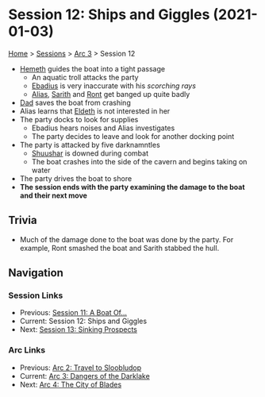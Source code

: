 # Session 12: Ships and Giggles (2021-01-03)

[Home](../../README.md) > [Sessions](../info.md) > [Arc 3](info.md) > Session 12

* [Hemeth](../../characters/party/hemeth.md) guides the boat into a tight passage
    * An aquatic troll attacks the party
    * [Ebadius](../../characters/pcs/ebadius.md) is very inaccurate with his *scorching rays*
    * [Alias](../../characters/pcs/alias.md), [Sarith](../../characters/party/sarith.md) and [Ront](../../characters/party/ront.md) get banged up quite badly
* [Dad](../../characters/pcs/dad.md) saves the boat from crashing 
* Alias learns that [Eldeth](../../characters/party/eldeth.md) is not interested in her
* The party docks to look for supplies
    * Ebadius hears noises and Alias investigates
    * The party decides to leave and look for another docking point
* The party is attacked by five darknamntles
    * [Shuushar](../../characters/party/shuushar.md) is downed during combat
    * The boat crashes into the side of the cavern and begins taking on water
* The party drives the boat to shore
* **The session ends with the party examining the damage to the boat and their next move**

## Trivia
* Much of the damage done to the boat was done by the party. For example, Ront smashed the boat and Sarith stabbed the hull.

## Navigation
### Session Links
* Previous: [Session 11: A Boat Of...](session11-2021-11-29.md)
* Current: Session 12: Ships and Giggles
* Next: [Session 13: Sinking Prospects](session13-2021-01-16.md)

### Arc Links
* Previous: [Arc 2: Travel to Sloobludop](../arc02/info.md)
* Current: [Arc 3: Dangers of the Darklake](info.md)
* Next: [Arc 4: The City of Blades](../arc04/info.md)
